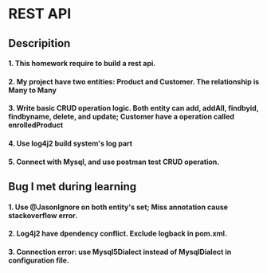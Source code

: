 # REST API
## Descripition
#### 1. This homework require to build a rest api.
#### 2. My project have two entities: Product and Customer. The relationship is Many to Many
#### 3. Write basic CRUD operation logic. Both entity can add, addAll, findbyid, findbyname, delete, and update; Customer have a operation called enrolledProduct
#### 4. Use log4j2 build system's log part
#### 5. Connect with Mysql, and use postman test CRUD operation.
## Bug I met during learning
#### 1. Use @JasonIgnore on both entity's set; Miss annotation cause stackoverflow error.
#### 2. Log4j2 have dpendency conflict. Exclude logback in pom.xml.
#### 3. Connection error: use Mysql5Dialect instead of MysqlDialect in configuration file.

